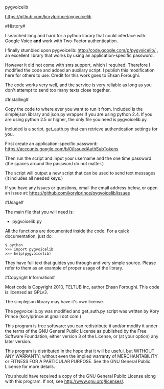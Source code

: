 pygvoicelib

https://github.com/korylprince/pygvoicelib

#History#

I searched long and hard for a python library that could interface with Google Voice **and** work with Two-Factor authentication.

I finally stumbled upon pygvoicelib: http://code.google.com/p/pygvoicelib/ , an excellent library that works by using an application-specific password.

However it did not come with sms support, which I required. Therefore I modified the code and added an auxilary script. I publish this modification here for others to use. Credit for this work goes to Ehsan Foroughi.

The code works very well, and the service is very reliable as long as you don't attempt to send too many texts close together.

#Installing#

Copy the code to where ever you want to run it from. Included is the simplejson library and json.py wrapper if you are using python 2.4. If you are using python 2.5 or higher, the only file you need is pygvoicelib.py.

Included is a script, get\_auth.py that can retrieve authentication settings for you.

First create an application-specific password: https://accounts.google.com/b/0/IssuedAuthSubTokens

Then run the script and input your username and the one time password (the spaces around the password do not matter.)

The script will output a new script that can be used to send text messages (it includes all needed keys.)

If you have any issues or questions, email the email address below, or open an issue at:
https://github.com/korylprince/pygvoicelib/issues

#Usage#

The main file that you will need is:
* pygvoicelib.py

All the functions are documented inside the code. For a quick documentation, just do:

    $ python
    >>> import pygvoicelib
    >>> help(pygvoicelib)

They have full text that guides you through and very simple source. Please refer to them as an example of proper usage of the library.

#Copyright Information#

Most code is Copyright 2010, TELTUB Inc, author Ehsan Foroughi. This code is licensed as GPLv3.

The simplejson library may have it's own license.

The pygvoicelib.py was modified and get\_auth.py script was written by Kory Prince (korylprince at gmail dot com.)

This program is free software: you can redistribute it and/or modify
it under the terms of the GNU General Public License as published by
the Free Software Foundation, either version 3 of the License, or
(at your option) any later version.

This program is distributed in the hope that it will be useful,
but WITHOUT ANY WARRANTY; without even the implied warranty of
MERCHANTABILITY or FITNESS FOR A PARTICULAR PURPOSE.  See the
GNU General Public License for more details.

You should have received a copy of the GNU General Public License
along with this program.  If not, see <http://www.gnu.org/licenses/>.
